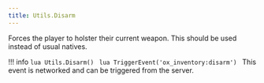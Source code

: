 ```yaml
---
title: Utils.Disarm
---
```

Forces the player to holster their current weapon. This should be used instead of usual natives.

!!! info
	```lua
	Utils.Disarm()
	```
	```lua
	TriggerEvent('ox_inventory:disarm')
	```
	This event is networked and can be triggered from the server.